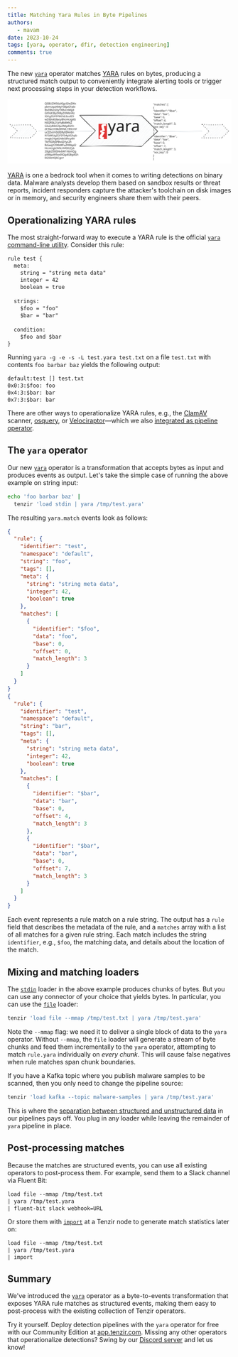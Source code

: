 ```yaml
---
title: Matching Yara Rules in Byte Pipelines
authors:
   - mavam
date: 2023-10-24
tags: [yara, operator, dfir, detection engineering]
comments: true
---
```


The new [`yara`][yara-operator] operator matches [YARA][yara] rules on bytes,
producing a structured match output to conveniently integrate alerting tools or
trigger next processing steps in your detection workflows.

[yara]: https://virustotal.github.io/yara/
[yara-operator]: /next/operators/transformations/yara

![Yara Operator](yara-operator.excalidraw.svg)

<!--truncate-->

[YARA][yara] is one a bedrock tool when it comes to writing detections on binary
data. Malware analysts develop them based on sandbox results or threat reports,
incident responders capture the attacker's toolchain on disk images or in
memory, and security engineers share them with their peers.

## Operationalizing YARA rules

The most straight-forward way to execute a YARA rule is the official [`yara`
command-line utility](https://yara.readthedocs.io/en/stable/commandline.html).
Consider this rule:

```
rule test {
  meta:
    string = "string meta data"
    integer = 42
    boolean = true

  strings:
    $foo = "foo"
    $bar = "bar"

  condition:
    $foo and $bar
}
```

Running `yara -g -e -s -L test.yara test.txt` on a file `test.txt` with contents
`foo barbar baz` yields the following output:

```
default:test [] test.txt
0x0:3:$foo: foo
0x4:3:$bar: bar
0x7:3:$bar: bar
```

There are other ways to operationalize YARA rules, e.g., the
[ClamAV](https://www.clamav.net/) scanner,
[osquery](https://osquery.readthedocs.io/en/stable/deployment/yara/), or
[Velociraptor](https://docs.velociraptor.app/vql_reference/plugin/yara/)—which
we also [integrated as pipeline
operator](/blog/integrating-velociraptor-into-tenzir-pipelines).

## The `yara` operator

Our new [`yara`](/operators/transformations/yara) operator is a transformation
that accepts bytes as input and produces events as output. Let's take the simple
case of running the above example on string input:

```bash
echo 'foo barbar baz' |
  tenzir 'load stdin | yara /tmp/test.yara'
```

The resulting `yara.match` events look as follows:

```json
{
  "rule": {
    "identifier": "test",
    "namespace": "default",
    "string": "foo",
    "tags": [],
    "meta": {
      "string": "string meta data",
      "integer": 42,
      "boolean": true
    },
    "matches": [
      {
        "identifier": "$foo",
        "data": "foo",
        "base": 0,
        "offset": 0,
        "match_length": 3
      }
    ]
  }
}
{
  "rule": {
    "identifier": "test",
    "namespace": "default",
    "string": "bar",
    "tags": [],
    "meta": {
      "string": "string meta data",
      "integer": 42,
      "boolean": true
    },
    "matches": [
      {
        "identifier": "$bar",
        "data": "bar",
        "base": 0,
        "offset": 4,
        "match_length": 3
      },
      {
        "identifier": "$bar",
        "data": "bar",
        "base": 0,
        "offset": 7,
        "match_length": 3
      }
    ]
  }
}
```

Each event represents a rule match on a rule string. The output has a `rule`
field that describes the metadata of the rule, and a `matches` array with a list
of all matches for a given rule string. Each match includes the string
`identifier`, e.g., `$foo`, the matching data, and details about the location of
the match.

## Mixing and matching loaders

The [`stdin`](/connectors/stdin) loader in the above example produces chunks of
bytes. But you can use any connector of your choice that yields bytes. In
particular, you can use the [`file`](/connectors/file) loader:

```bash
tenzir 'load file --mmap /tmp/test.txt | yara /tmp/test.yara'
```

Note the `--mmap` flag: we need it to deliver a single block of data to the
`yara` operator. Without `--mmap`, the `file` loader will generate a stream of
byte chunks and feed them incrementally to the `yara` operator, attempting to
match `rule.yara` individually on *every chunk*. This will cause false negatives
when rule matches span chunk boundaries.

If you have a Kafka topic where you publish malware samples to be scanned, then
you only need to change the pipeline source:

```bash
tenzir 'load kafka --topic malware-samples | yara /tmp/test.yara'
```

This is where the [separation between structured and unstructured
data][separation-of-concerns] in our pipelines pays off. You plug in any loader
while leaving the remainder of `yara` pipeline in place.

[separation-of-concerns]: /blog/five-design-principles-for-building-a-data-pipeline-engine#p1-separation-of-concerns

## Post-processing matches

Because the matches are structured events, you can use all existing operators to
post-process them. For example, send them to a Slack channel via Fluent Bit:

```
load file --mmap /tmp/test.txt
| yara /tmp/test.yara
| fluent-bit slack webhook=URL
```

Or store them with [`import`](/operators/sinks/import) at a Tenzir node to
generate match statistics later on:

```
load file --mmap /tmp/test.txt
| yara /tmp/test.yara
| import
```

## Summary

We've introduced the [`yara`][yara-operator] operator as a byte-to-events
transformation that exposes YARA rule matches as structured events, making them
easy to post-process with the existing collection of Tenzir operators.

Try it yourself. Deploy detection pipelines with the `yara` operator for free
with our Community Edition at [app.tenzir.com](https://app.tenzir.com). Missing
any other operators that operationalize detections? Swing by our [Discord
server](/discord) and let us know!
